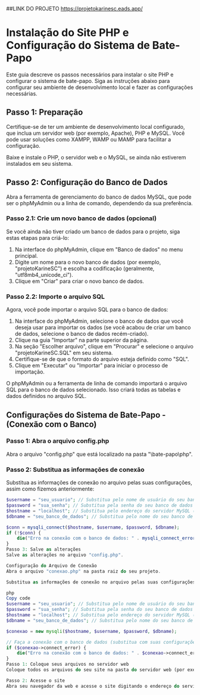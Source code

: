 ##LINK DO PROJETO
https://projetokarinesc.eads.app/

# Instalação do Site PHP e Configuração do Sistema de Bate-Papo

Este guia descreve os passos necessários para instalar o site PHP e configurar o sistema de bate-papo. Siga as instruções abaixo para configurar seu ambiente de desenvolvimento local e fazer as configurações necessárias.

## Passo 1: Preparação

Certifique-se de ter um ambiente de desenvolvimento local configurado, que inclua um servidor web (por exemplo, Apache), PHP e MySQL. Você pode usar soluções como XAMPP, WAMP ou MAMP para facilitar a configuração.

Baixe e instale o PHP, o servidor web e o MySQL, se ainda não estiverem instalados em seu sistema.

## Passo 2: Configuração do Banco de Dados

Abra a ferramenta de gerenciamento do banco de dados MySQL, que pode ser o phpMyAdmin ou a linha de comando, dependendo da sua preferência.

### Passo 2.1: Crie um novo banco de dados (opcional)

Se você ainda não tiver criado um banco de dados para o projeto, siga estas etapas para criá-lo:

1. Na interface do phpMyAdmin, clique em "Banco de dados" no menu principal.
2. Digite um nome para o novo banco de dados (por exemplo, "projetoKarineSC") e escolha a codificação (geralmente, "utf8mb4_unicode_ci").
3. Clique em "Criar" para criar o novo banco de dados.

### Passo 2.2: Importe o arquivo SQL

Agora, você pode importar o arquivo SQL para o banco de dados:

1. Na interface do phpMyAdmin, selecione o banco de dados que você deseja usar para importar os dados (se você acabou de criar um banco de dados, selecione o banco de dados recém-criado).
2. Clique na guia "Importar" na parte superior da página.
3. Na seção "Escolher arquivo", clique em "Procurar" e selecione o arquivo "projetoKarineSC.SQL" em seu sistema.
4. Certifique-se de que o formato do arquivo esteja definido como "SQL".
5. Clique em "Executar" ou "Importar" para iniciar o processo de importação.

O phpMyAdmin ou a ferramenta de linha de comando importará o arquivo SQL para o banco de dados selecionado. Isso criará todas as tabelas e dados definidos no arquivo SQL.

## Configurações do Sistema de Bate-Papo - (Conexão com o Banco)

### Passo 1: Abra o arquivo config.php

Abra o arquivo "config.php" que está localizado na pasta "\bate-papo\php".

### Passo 2: Substitua as informações de conexão

Substitua as informações de conexão no arquivo pelas suas configurações, assim como fizemos anteriormente:

```php
$username = "seu_usuario"; // Substitua pelo nome de usuário do seu banco de dados
$password = "sua_senha"; // Substitua pela senha do seu banco de dados
$hostname = "localhost"; // Substitua pelo endereço do servidor MySQL (geralmente localhost se estiver no seu próprio sistema)
$dbname = "seu_banco_de_dados"; // Substitua pelo nome do seu banco de dados

$conn = mysqli_connect($hostname, $username, $password, $dbname);
if (!$conn) {
    die("Erro na conexão com o banco de dados: " . mysqli_connect_error());
}
Passo 3: Salve as alterações
Salve as alterações no arquivo "config.php".

Configuração do Arquivo de Conexão
Abra o arquivo "conexao.php" na pasta raiz do seu projeto.

Substitua as informações de conexão no arquivo pelas suas configurações:

php
Copy code
$username = "seu_usuario"; // Substitua pelo nome de usuário do seu banco de dados
$password = "sua_senha"; // Substitua pela senha do seu banco de dados
$hostname = "localhost"; // Substitua pelo endereço do servidor MySQL (geralmente localhost se estiver no seu próprio sistema)
$dbname = "seu_banco_de_dados"; // Substitua pelo nome do seu banco de dados

$conexao = new mysqli($hostname, $username, $password, $dbname);

// Faça a conexão com o banco de dados (substitua com suas configurações)
if ($conexao->connect_error) {
    die("Erro na conexão com o banco de dados: " . $conexao->connect_error());
}
Passo 1: Coloque seus arquivos no servidor web
Coloque todos os arquivos do seu site na pasta do servidor web (por exemplo, a pasta "htdocs" no XAMPP).

Passo 2: Acesse o site
Abra seu navegador da web e acesse o site digitando o endereço do servidor web no navegador (por exemplo, http://localhost/).
